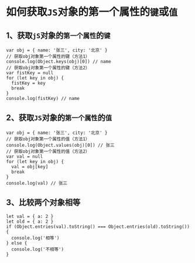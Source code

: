 # 如何获取`JS`对象的第一个属性的`键`或`值`

## 1、获取`jS`对象的`第一个属性`的`键`

```
var obj = { name: '张三', city: '北京' }
// 获取obj对象第一个属性的键（方法1）
console.log(Object.keys(obj)[0]) // name
// 获取obj对象第一个属性的键（方法2）
var fistKey = null
for (let key in obj) {
  fistKey = key
  break
}
console.log(fistKey) // name
```

## 2、获取`JS`对象的`第一个属性`的`值`

```
var obj = { name: '张三', city: '北京' }
// 获取obj对象第一个属性的值（方法1）
console.log(Object.values(obj)[0]) // 张三
// 获取obj对象第一个属性的值（方法2）
var val = null
for (let key in obj) {
  val = obj[key]
  break
}
console.log(val) // 张三
```



## 3、比较两个对象相等

```
let val = { a: 2 }
let old = { a: 2 }
if (Object.entries(val).toString() === Object.entries(old).toString()) {
  console.log('相等')
} else {
  console.log('不相等')
}
```

